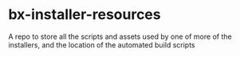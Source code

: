 # bx-installer-resources
A repo to store all the scripts and assets used by one of more of the installers, and the location of the automated build scripts
